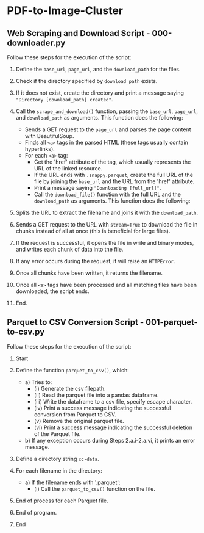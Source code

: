 # PDF-to-Image-Cluster

## Web Scraping and Download Script - 000-downloader.py

Follow these steps for the execution of the script:

1. Define the `base_url`, `page_url`, and the `download_path` for the files.

2. Check if the directory specified by `download_path` exists.

3. If it does not exist, create the directory and print a message saying `"Directory [download_path] created"`.

4. Call the `scrape_and_download()` function, passing the `base_url`, `page_url`, and `download_path` as arguments. This function does the following:
   - Sends a GET request to the `page_url` and parses the page content with BeautifulSoup.
   - Finds all `<a>` tags in the parsed HTML (these tags usually contain hyperlinks).
   - For each `<a>` tag:
     - Get the 'href' attribute of the tag, which usually represents the URL of the linked resource.
     - If the URL ends with `.snappy.parquet`, create the full URL of the file by joining the `base_url` and the URL from the 'href' attribute.
     - Print a message saying `"Downloading [full_url]"`.
     - Call the `download_file()` function with the full URL and the `download_path` as arguments. This function does the following:

5. Splits the URL to extract the filename and joins it with the `download_path`.

6. Sends a GET request to the URL with `stream=True` to download the file in chunks instead of all at once (this is beneficial for large files).

7. If the request is successful, it opens the file in write and binary modes, and writes each chunk of data into the file.

8. If any error occurs during the request, it will raise an `HTTPError`.

9. Once all chunks have been written, it returns the filename.

10. Once all `<a>` tags have been processed and all matching files have been downloaded, the script ends.

11. End.

## Parquet to CSV Conversion Script - 001-parquet-to-csv.py

Follow these steps for the execution of the script:

1. Start

2. Define the function `parquet_to_csv()`, which:
   - a) Tries to:
     - (i) Generate the csv filepath.
     - (ii) Read the parquet file into a pandas dataframe.
     - (iii) Write the dataframe to a csv file, specify escape character.
     - (iv) Print a success message indicating the successful conversion from Parquet to CSV.
     - (v) Remove the original parquet file.
     - (vi) Print a success message indicating the successful deletion of the Parquet file.
   - b) If any exception occurs during Steps 2.a.i-2.a.vi, it prints an error message.

3. Define a directory string `cc-data`.

4. For each filename in the directory:
   - a) If the filename ends with '.parquet':
     - (i) Call the `parquet_to_csv()` function on the file.

5. End of process for each Parquet file.

6. End of program.

7. End
